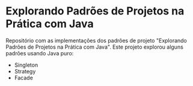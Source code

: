 # Explorando Padrões de Projetos na Prática com Java

Repositório com as implementações dos padrões de projeto "Explorando Padrões de Projetos na Prática com Java". Este projeto explorou alguns padrões usando Java puro:

- Singleton
- Strategy
- Facade
